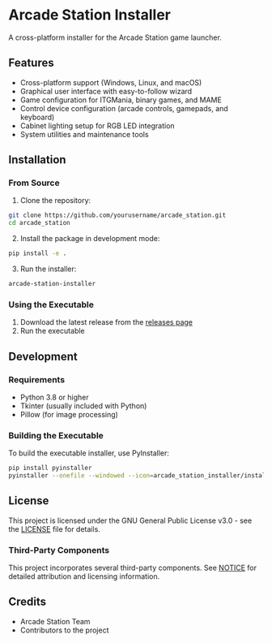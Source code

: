# Arcade Station Installer

A cross-platform installer for the Arcade Station game launcher.

## Features

- Cross-platform support (Windows, Linux, and macOS)
- Graphical user interface with easy-to-follow wizard
- Game configuration for ITGMania, binary games, and MAME
- Control device configuration (arcade controls, gamepads, and keyboard)
- Cabinet lighting setup for RGB LED integration
- System utilities and maintenance tools

## Installation

### From Source

1. Clone the repository:
```bash
git clone https://github.com/yourusername/arcade_station.git
cd arcade_station
```

2. Install the package in development mode:
```bash
pip install -e .
```

3. Run the installer:
```bash
arcade-station-installer
```

### Using the Executable

1. Download the latest release from the [releases page](https://github.com/yourusername/arcade_station/releases)
2. Run the executable

## Development

### Requirements

- Python 3.8 or higher
- Tkinter (usually included with Python)
- Pillow (for image processing)

### Building the Executable

To build the executable installer, use PyInstaller:

```bash
pip install pyinstaller
pyinstaller --onefile --windowed --icon=arcade_station_installer/installer/resources/icon.ico arcade_station_installer/main.py
```

## License

This project is licensed under the GNU General Public License v3.0 - see the [LICENSE](LICENSE) file for details.

### Third-Party Components

This project incorporates several third-party components. See [NOTICE](NOTICE) for detailed attribution and licensing information.

## Credits

- Arcade Station Team
- Contributors to the project